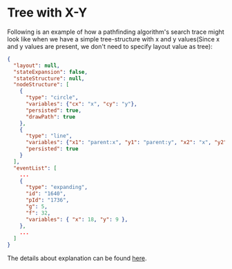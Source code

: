 # Tree with X-Y

Following is an example of how a pathfinding algorithm's search trace might look like when we have a simple tree-structure with x and y values(Since x and y values are present, we don't need to specify layout value as tree):
```json
{
  "layout": null,
  "stateExpansion": false,
  "stateStructure": null,
  "nodeStructure": [
    {
      "type": "circle",
      "variables": {"cx": "x", "cy": "y"},
      "persisted": true,
      "drawPath": true
    },
    {
      "type": "line",
      "variables": {"x1": "parent:x", "y1": "parent:y", "x2": "x", "y2": "y"},
      "persisted": true
    }
  ],
  "eventList": [
    ...
    {
      "type": "expanding",
      "id": "1640",
      "pId": "1736",
      "g": 5,
      "f": 32,
      "variables": { "x": 18, "y": 9 },
    },
    ...
  ]
}
```

The details about explanation can be found [here](https://krnbatta.github.io/pathfinder/#/search-traces/).
